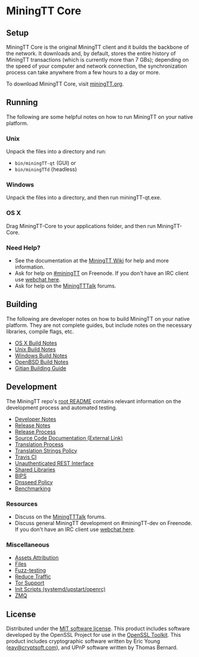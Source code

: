 MiningTT Core
=============

Setup
---------------------
MiningTT Core is the original MiningTT client and it builds the backbone of the network. It downloads and, by default, stores the entire history of MiningTT transactions (which is currently more than 7 GBs); depending on the speed of your computer and network connection, the synchronization process can take anywhere from a few hours to a day or more.

To download MiningTT Core, visit [miningTT.org](https://miningTT.org).

Running
---------------------
The following are some helpful notes on how to run MiningTT on your native platform.

### Unix

Unpack the files into a directory and run:

- `bin/miningTT-qt` (GUI) or
- `bin/miningTTd` (headless)

### Windows

Unpack the files into a directory, and then run miningTT-qt.exe.

### OS X

Drag MiningTT-Core to your applications folder, and then run MiningTT-Core.

### Need Help?

* See the documentation at the [MiningTT Wiki](https://miningTT.info/)
for help and more information.
* Ask for help on [#miningTT](http://webchat.freenode.net?channels=miningTT) on Freenode. If you don't have an IRC client use [webchat here](http://webchat.freenode.net?channels=miningTT).
* Ask for help on the [MiningTTTalk](https://miningTTtalk.io/) forums.

Building
---------------------
The following are developer notes on how to build MiningTT on your native platform. They are not complete guides, but include notes on the necessary libraries, compile flags, etc.

- [OS X Build Notes](build-osx.md)
- [Unix Build Notes](build-unix.md)
- [Windows Build Notes](build-windows.md)
- [OpenBSD Build Notes](build-openbsd.md)
- [Gitian Building Guide](gitian-building.md)

Development
---------------------
The MiningTT repo's [root README](/README.md) contains relevant information on the development process and automated testing.

- [Developer Notes](developer-notes.md)
- [Release Notes](release-notes.md)
- [Release Process](release-process.md)
- [Source Code Documentation (External Link)](https://dev.visucore.com/miningTT/doxygen/)
- [Translation Process](translation_process.md)
- [Translation Strings Policy](translation_strings_policy.md)
- [Travis CI](travis-ci.md)
- [Unauthenticated REST Interface](REST-interface.md)
- [Shared Libraries](shared-libraries.md)
- [BIPS](bips.md)
- [Dnsseed Policy](dnsseed-policy.md)
- [Benchmarking](benchmarking.md)

### Resources
* Discuss on the [MiningTTTalk](https://miningTTtalk.io/) forums.
* Discuss general MiningTT development on #miningTT-dev on Freenode. If you don't have an IRC client use [webchat here](http://webchat.freenode.net/?channels=miningTT-dev).

### Miscellaneous
- [Assets Attribution](assets-attribution.md)
- [Files](files.md)
- [Fuzz-testing](fuzzing.md)
- [Reduce Traffic](reduce-traffic.md)
- [Tor Support](tor.md)
- [Init Scripts (systemd/upstart/openrc)](init.md)
- [ZMQ](zmq.md)

License
---------------------
Distributed under the [MIT software license](/COPYING).
This product includes software developed by the OpenSSL Project for use in the [OpenSSL Toolkit](https://www.openssl.org/). This product includes
cryptographic software written by Eric Young ([eay@cryptsoft.com](mailto:eay@cryptsoft.com)), and UPnP software written by Thomas Bernard.
